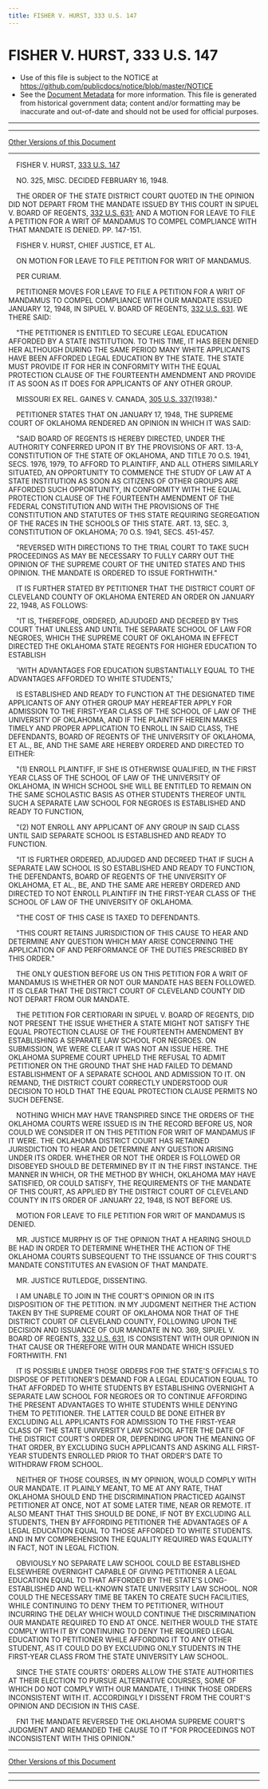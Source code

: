 ```yaml
---
title: FISHER V. HURST, 333 U.S. 147
---
```


# FISHER V. HURST, 333 U.S. 147

* Use of this file is subject to the NOTICE at https://github.com/publicdocs/notice/blob/master/NOTICE
* See the [Document Metadata](../../../index.md) for more information.
  This file is generated from historical government data; content and/or formatting may be inaccurate and out-of-date and should not be used for official purposes.

----------
----------

[Other Versions of this Document](https://publicdocs.github.io/go/links?ns=uslm-x&ref=%2Fus%2Fcourts%2Fscotus%2FusReporter%2F333%2F147)

----------

    FISHER V. HURST, [333 U.S. 147][/us/courts/scotus/usReporter/333/147]

    NO. 325, MISC. DECIDED FEBRUARY 16, 1948.

    THE ORDER OF THE STATE DISTRICT COURT QUOTED IN THE OPINION DID NOT DEPART FROM THE MANDATE ISSUED BY THIS COURT IN SIPUEL V. BOARD OF REGENTS, [332 U.S. 631][/us/courts/scotus/usReporter/332/631]; AND A MOTION FOR LEAVE TO FILE A PETITION FOR A WRIT OF MANDAMUS TO COMPEL COMPLIANCE WITH THAT MANDATE IS DENIED.  PP. 147-151.

    FISHER V. HURST, CHIEF JUSTICE, ET AL.

    ON MOTION FOR LEAVE TO FILE PETITION FOR WRIT OF MANDAMUS.

    PER CURIAM.

    PETITIONER MOVES FOR LEAVE TO FILE A PETITION FOR A WRIT OF MANDAMUS TO COMPEL COMPLIANCE WITH OUR MANDATE ISSUED JANUARY 12, 1948, IN SIPUEL V. BOARD OF REGENTS, [332 U.S. 631][/us/courts/scotus/usReporter/332/631].  WE THERE SAID:

    "THE PETITIONER IS ENTITLED TO SECURE LEGAL EDUCATION AFFORDED BY A STATE INSTITUTION.  TO THIS TIME, IT HAS BEEN DENIED HER ALTHOUGH DURING THE SAME PERIOD MANY WHITE APPLICANTS HAVE BEEN AFFORDED LEGAL EDUCATION BY THE STATE.  THE STATE MUST PROVIDE IT FOR HER IN CONFORMITY WITH THE EQUAL PROTECTION CLAUSE OF THE FOURTEENTH AMENDMENT AND PROVIDE IT AS SOON AS IT DOES FOR APPLICANTS OF ANY OTHER GROUP.

    MISSOURI EX REL. GAINES V. CANADA, [305 U.S. 337][/us/courts/scotus/usReporter/305/337](1938)."

    PETITIONER STATES THAT ON JANUARY 17, 1948, THE SUPREME COURT OF OKLAHOMA RENDERED AN OPINION IN WHICH IT WAS SAID:

    "SAID BOARD OF REGENTS IS HEREBY DIRECTED, UNDER THE AUTHORITY CONFERRED UPON IT BY THE PROVISIONS OF ART. 13-A, CONSTITUTION OF THE STATE OF OKLAHOMA, AND TITLE 70 O.S. 1941, SECS. 1976, 1979, TO AFFORD TO PLAINTIFF, AND ALL OTHERS SIMILARLY SITUATED, AN OPPORTUNITY TO COMMENCE THE STUDY OF LAW AT A STATE INSTITUTION AS SOON AS CITIZENS OF OTHER GROUPS ARE AFFORDED SUCH OPPORTUNITY, IN CONFORMITY WITH THE EQUAL PROTECTION CLAUSE OF THE FOURTEENTH AMENDMENT OF THE FEDERAL CONSTITUTION AND WITH THE PROVISIONS OF THE CONSTITUTION AND STATUTES OF THIS STATE REQUIRING SEGREGATION OF THE RACES IN THE SCHOOLS OF THIS STATE.  ART. 13, SEC. 3, CONSTITUTION OF OKLAHOMA; 70 O.S. 1941, SECS. 451-457.

    "REVERSED WITH DIRECTIONS TO THE TRIAL COURT TO TAKE SUCH PROCEEDINGS AS MAY BE NECESSARY TO FULLY CARRY OUT THE OPINION OF THE SUPREME COURT OF THE UNITED STATES AND THIS OPINION.  THE MANDATE IS ORDERED TO ISSUE FORTHWITH."

    IT IS FURTHER STATED BY PETITIONER THAT THE DISTRICT COURT OF CLEVELAND COUNTY OF OKLAHOMA ENTERED AN ORDER ON JANUARY 22, 1948, AS FOLLOWS:

    "IT IS, THEREFORE, ORDERED, ADJUDGED AND DECREED BY THIS COURT THAT UNLESS AND UNTIL THE SEPARATE SCHOOL OF LAW FOR NEGROES, WHICH THE SUPREME COURT OF OKLAHOMA IN EFFECT DIRECTED THE OKLAHOMA STATE REGENTS FOR HIGHER EDUCATION TO ESTABLISH

    'WITH ADVANTAGES FOR EDUCATION SUBSTANTIALLY EQUAL TO THE ADVANTAGES AFFORDED TO WHITE STUDENTS,'

    IS ESTABLISHED AND READY TO FUNCTION AT THE DESIGNATED TIME APPLICANTS OF ANY OTHER GROUP MAY HEREAFTER APPLY FOR ADMISSION TO THE FIRST-YEAR CLASS OF THE SCHOOL OF LAW OF THE UNIVERSITY OF OKLAHOMA, AND IF THE PLAINTIFF HEREIN MAKES TIMELY AND PROPER APPLICATION TO ENROLL IN SAID CLASS, THE DEFENDANTS, BOARD OF REGENTS OF THE UNIVERSITY OF OKLAHOMA, ET AL., BE, AND THE SAME ARE HEREBY ORDERED AND DIRECTED TO EITHER:

    "(1)  ENROLL PLAINTIFF, IF SHE IS OTHERWISE QUALIFIED, IN THE FIRST YEAR CLASS OF THE SCHOOL OF LAW OF THE UNIVERSITY OF OKLAHOMA, IN WHICH SCHOOL SHE WILL BE ENTITLED TO REMAIN ON THE SAME SCHOLASTIC BASIS AS OTHER STUDENTS THEREOF UNTIL SUCH A SEPARATE LAW SCHOOL FOR NEGROES IS ESTABLISHED AND READY TO FUNCTION,

    "(2)  NOT ENROLL ANY APPLICANT OF ANY GROUP IN SAID CLASS UNTIL SAID SEPARATE SCHOOL IS ESTABLISHED AND READY TO FUNCTION.

    "IT IS FURTHER ORDERED, ADJUDGED AND DECREED THAT IF SUCH A SEPARATE LAW SCHOOL IS SO ESTABLISHED AND READY TO FUNCTION, THE DEFENDANTS, BOARD OF REGENTS OF THE UNIVERSITY OF OKLAHOMA, ET AL., BE, AND THE SAME ARE HEREBY ORDERED AND DIRECTED TO NOT ENROLL PLAINTIFF IN THE FIRST-YEAR CLASS OF THE SCHOOL OF LAW OF THE UNIVERSITY OF OKLAHOMA.

    "THE COST OF THIS CASE IS TAXED TO DEFENDANTS.

    "THIS COURT RETAINS JURISDICTION OF THIS CAUSE TO HEAR AND DETERMINE ANY QUESTION WHICH MAY ARISE CONCERNING THE APPLICATION OF AND PERFORMANCE OF THE DUTIES PRESCRIBED BY THIS ORDER."

    THE ONLY QUESTION BEFORE US ON THIS PETITION FOR A WRIT OF MANDAMUS IS WHETHER OR NOT OUR MANDATE HAS BEEN FOLLOWED.  IT IS CLEAR THAT THE DISTRICT COURT OF CLEVELAND COUNTY DID NOT DEPART FROM OUR MANDATE.

    THE PETITION FOR CERTIORARI IN SIPUEL V. BOARD OF REGENTS, DID NOT PRESENT THE ISSUE WHETHER A STATE MIGHT NOT SATISFY THE EQUAL PROTECTION CLAUSE OF THE FOURTEENTH AMENDMENT BY ESTABLISHING A SEPARATE LAW SCHOOL FOR NEGROES.  ON SUBMISSION, WE WERE CLEAR IT WAS NOT AN ISSUE HERE.  THE OKLAHOMA SUPREME COURT UPHELD THE REFUSAL TO ADMIT PETITIONER ON THE GROUND THAT SHE HAD FAILED TO DEMAND ESTABLISHMENT OF A SEPARATE SCHOOL AND ADMISSION TO IT.  ON REMAND, THE DISTRICT COURT CORRECTLY UNDERSTOOD OUR DECISION TO HOLD THAT THE EQUAL PROTECTION CLAUSE PERMITS NO SUCH DEFENSE.

    NOTHING WHICH MAY HAVE TRANSPIRED SINCE THE ORDERS OF THE OKLAHOMA COURTS WERE ISSUED IS IN THE RECORD BEFORE US, NOR COULD WE CONSIDER IT ON THIS PETITION FOR WRIT OF MANDAMUS IF IT WERE.  THE OKLAHOMA DISTRICT COURT HAS RETAINED JURISDICTION TO HEAR AND DETERMINE ANY QUESTION ARISING UNDER ITS ORDER.  WHETHER OR NOT THE ORDER IS FOLLOWED OR DISOBEYED SHOULD BE DETERMINED BY IT IN THE FIRST INSTANCE.  THE MANNER IN WHICH, OR THE METHOD BY WHICH, OKLAHOMA MAY HAVE SATISFIED, OR COULD SATISFY, THE REQUIREMENTS OF THE MANDATE OF THIS COURT, AS APPLIED BY THE DISTRICT COURT OF CLEVELAND COUNTY IN ITS ORDER OF JANUARY 22, 1948, IS NOT BEFORE US.

    MOTION FOR LEAVE TO FILE PETITION FOR WRIT OF MANDAMUS IS DENIED.

    MR. JUSTICE MURPHY IS OF THE OPINION THAT A HEARING SHOULD BE HAD IN ORDER TO DETERMINE WHETHER THE ACTION OF THE OKLAHOMA COURTS SUBSEQUENT TO THE ISSUANCE OF THIS COURT'S MANDATE CONSTITUTES AN EVASION OF THAT MANDATE.

    MR. JUSTICE RUTLEDGE, DISSENTING.

    I AM UNABLE TO JOIN IN THE COURT'S OPINION OR IN ITS DISPOSITION OF THE PETITION.  IN MY JUDGMENT NEITHER THE ACTION TAKEN BY THE SUPREME COURT OF OKLAHOMA NOR THAT OF THE DISTRICT COURT OF CLEVELAND COUNTY, FOLLOWING UPON THE DECISION AND ISSUANCE OF OUR MANDATE IN NO. 369, SIPUEL V. BOARD OF REGENTS, [332 U.S. 631][/us/courts/scotus/usReporter/332/631], IS CONSISTENT WITH OUR OPINION IN THAT CAUSE OR THEREFORE WITH OUR MANDATE WHICH ISSUED FORTHWITH.  FN1

    IT IS POSSIBLE UNDER THOSE ORDERS FOR THE STATE'S OFFICIALS TO DISPOSE OF PETITIONER'S DEMAND FOR A LEGAL EDUCATION EQUAL TO THAT AFFORDED TO WHITE STUDENTS BY ESTABLISHING OVERNIGHT A SEPARATE LAW SCHOOL FOR NEGROES OR TO CONTINUE AFFORDING THE PRESENT ADVANTAGES TO WHITE STUDENTS WHILE DENYING THEM TO PETITIONER.  THE LATTER COULD BE DONE EITHER BY EXCLUDING ALL APPLICANTS FOR ADMISSION TO THE FIRST-YEAR CLASS OF THE STATE UNIVERSITY LAW SCHOOL AFTER THE DATE OF THE DISTRICT COURT'S ORDER OR, DEPENDING UPON THE MEANING OF THAT ORDER, BY EXCLUDING SUCH APPLICANTS AND ASKING ALL FIRST-YEAR STUDENTS ENROLLED PRIOR TO THAT ORDER'S DATE TO WITHDRAW FROM SCHOOL.

    NEITHER OF THOSE COURSES, IN MY OPINION, WOULD COMPLY WITH OUR MANDATE.  IT PLAINLY MEANT, TO ME AT ANY RATE, THAT OKLAHOMA SHOULD END THE DISCRIMINATION PRACTICED AGAINST PETITIONER AT ONCE, NOT AT SOME LATER TIME, NEAR OR REMOTE.  IT ALSO MEANT THAT THIS SHOULD BE DONE, IF NOT BY EXCLUDING ALL STUDENTS, THEN BY AFFORDING PETITIONER THE ADVANTAGES OF A LEGAL EDUCATION EQUAL TO THOSE AFFORDED TO WHITE STUDENTS.  AND IN MY COMPREHENSION THE EQUALITY REQUIRED WAS EQUALITY IN FACT, NOT IN LEGAL FICTION.

    OBVIOUSLY NO SEPARATE LAW SCHOOL COULD BE ESTABLISHED ELSEWHERE OVERNIGHT CAPABLE OF GIVING PETITIONER A LEGAL EDUCATION EQUAL TO THAT AFFORDED BY THE STATE'S LONG-ESTABLISHED AND WELL-KNOWN STATE UNIVERSITY LAW SCHOOL.  NOR COULD THE NECESSARY TIME BE TAKEN TO CREATE SUCH FACILITIES, WHILE CONTINUING TO DENY THEM TO PETITIONER, WITHOUT INCURRING THE DELAY WHICH WOULD CONTINUE THE DISCRIMINATION OUR MANDATE REQUIRED TO END AT ONCE.  NEITHER WOULD THE STATE COMPLY WITH IT BY CONTINUING TO DENY THE REQUIRED LEGAL EDUCATION TO PETITIONER WHILE AFFORDING IT TO ANY OTHER STUDENT, AS IT COULD DO BY EXCLUDING ONLY STUDENTS IN THE FIRST-YEAR CLASS FROM THE STATE UNIVERSITY LAW SCHOOL.

    SINCE THE STATE COURTS' ORDERS ALLOW THE STATE AUTHORITIES AT THEIR ELECTION TO PURSUE ALTERNATIVE COURSES, SOME OF WHICH DO NOT COMPLY WITH OUR MANDATE, I THINK THOSE ORDERS INCONSISTENT WITH IT. ACCORDINGLY I DISSENT FROM THE COURT'S OPINION AND DECISION IN THIS CASE.

    FN1  THE MANDATE REVERSED THE OKLAHOMA SUPREME COURT'S JUDGMENT AND REMANDED THE CAUSE TO IT "FOR PROCEEDINGS NOT INCONSISTENT WITH THIS OPINION."

----------

[Other Versions of this Document](https://publicdocs.github.io/go/links?ns=uslm-x&ref=%2Fus%2Fcourts%2Fscotus%2FusReporter%2F333%2F147)

----------
----------

[/us/courts/scotus/usReporter/333/147]: https://publicdocs.github.io/go/links?ns=uslm-x&ref=%2Fus%2Fcourts%2Fscotus%2FusReporter%2F333%2F147
[/us/courts/scotus/usReporter/332/631]: https://publicdocs.github.io/go/links?ns=uslm-x&ref=%2Fus%2Fcourts%2Fscotus%2FusReporter%2F332%2F631
[/us/courts/scotus/usReporter/332/631]: https://publicdocs.github.io/go/links?ns=uslm-x&ref=%2Fus%2Fcourts%2Fscotus%2FusReporter%2F332%2F631
[/us/courts/scotus/usReporter/305/337]: https://publicdocs.github.io/go/links?ns=uslm-x&ref=%2Fus%2Fcourts%2Fscotus%2FusReporter%2F305%2F337
[/us/courts/scotus/usReporter/332/631]: https://publicdocs.github.io/go/links?ns=uslm-x&ref=%2Fus%2Fcourts%2Fscotus%2FusReporter%2F332%2F631


